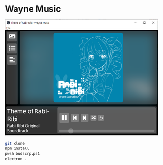 # Wayne Music

![screenshot](readme_resources/screenshot.png)

```bash
git clone
npm install
pwsh budscrp.ps1
electron .
```


